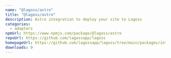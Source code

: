 ```yaml
---
name: "@lagoss/astro"
title: "@lagoss/astro"
description: Astro integration to deploy your site to Lagoss
categories:
  - adapters
npmUrl: https://www.npmjs.com/package/@lagoss/astro
repoUrl: https://github.com/lagossapp/lagoss
homepageUrl: https://github.com/lagossapp/lagoss/tree/main/packages/integrations/astro
downloads: 9
---
```


